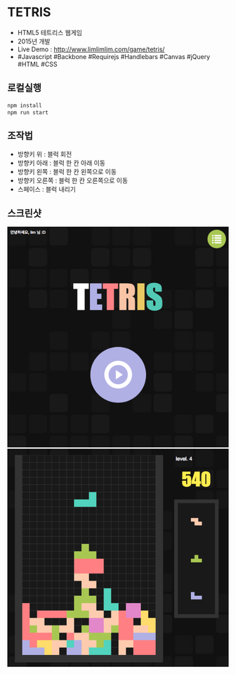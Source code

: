 # TETRIS 
- HTML5 테트리스 웹게임
- 2015년 개발
- Live Demo : http://www.limlimlim.com/game/tetris/
- #Javascript  #Backbone  #Requirejs #Handlebars  #Canvas  #jQuery  #HTML  #CSS
## 로컬실행
```
npm install
npm run start
```

## 조작법
- 방향키 위 : 블럭 회전
- 방향키 아래 : 블럭 한 칸 아래 이동
- 방향키 왼쪽 : 블럭 한 칸 왼쪽으로 이동
- 방향키 오른쪽 : 블럭 한 칸 오른쪽으로 이동
- 스페이스 : 블럭 내리기
  
## 스크린샷

![](./doc/img/screenshot1.png)
![](./doc/img/screenshot2.png)
